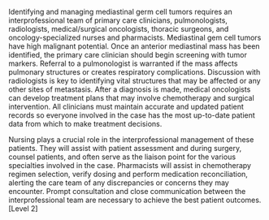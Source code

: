 Identifying and managing mediastinal germ cell tumors requires an interprofessional team of primary care clinicians, pulmonologists, radiologists, medical/surgical oncologists, thoracic surgeons, and oncology-specialized nurses and pharmacists. Mediastinal gem cell tumors have high malignant potential. Once an anterior mediastinal mass has been identified, the primary care clinician should begin screening with tumor markers. Referral to a pulmonologist is warranted if the mass affects pulmonary structures or creates respiratory complications. Discussion with radiologists is key to identifying vital structures that may be affected or any other sites of metastasis. After a diagnosis is made, medical oncologists can develop treatment plans that may involve chemotherapy and surgical intervention. All clinicians must maintain accurate and updated patient records so everyone involved in the case has the most up-to-date patient data from which to make treatment decisions.

Nursing plays a crucial role in the interprofessional management of these patients. They will assist with patient assessment and during surgery, counsel patients, and often serve as the liaison point for the various specialties involved in the case. Pharmacists will assist in chemotherapy regimen selection, verify dosing and perform medication reconciliation, alerting the care team of any discrepancies or concerns they may encounter. Prompt consultation and close communication between the interprofessional team are necessary to achieve the best patient outcomes. [Level 2]